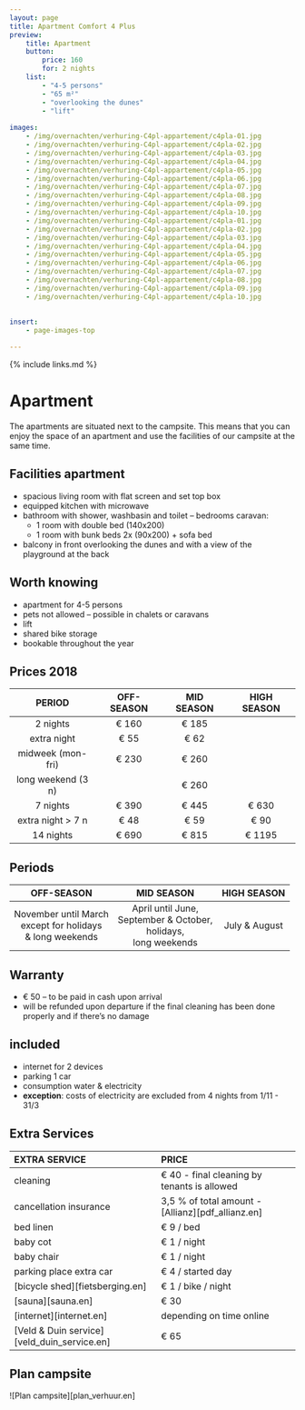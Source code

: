 ```yaml
---
layout: page
title: Apartment Comfort 4 Plus
preview: 
    title: Apartment
    button:
        price: 160
        for: 2 nights
    list:
        - "4-5 persons"
        - "65 m²"
        - "overlooking the dunes"
        - "lift"
       
images:
    - /img/overnachten/verhuring-C4pl-appartement/c4pla-01.jpg
    - /img/overnachten/verhuring-C4pl-appartement/c4pla-02.jpg
    - /img/overnachten/verhuring-C4pl-appartement/c4pla-03.jpg
    - /img/overnachten/verhuring-C4pl-appartement/c4pla-04.jpg
    - /img/overnachten/verhuring-C4pl-appartement/c4pla-05.jpg
    - /img/overnachten/verhuring-C4pl-appartement/c4pla-06.jpg
    - /img/overnachten/verhuring-C4pl-appartement/c4pla-07.jpg
    - /img/overnachten/verhuring-C4pl-appartement/c4pla-08.jpg
    - /img/overnachten/verhuring-C4pl-appartement/c4pla-09.jpg
    - /img/overnachten/verhuring-C4pl-appartement/c4pla-10.jpg
    - /img/overnachten/verhuring-C4pl-appartement/c4pla-01.jpg
    - /img/overnachten/verhuring-C4pl-appartement/c4pla-02.jpg
    - /img/overnachten/verhuring-C4pl-appartement/c4pla-03.jpg
    - /img/overnachten/verhuring-C4pl-appartement/c4pla-04.jpg
    - /img/overnachten/verhuring-C4pl-appartement/c4pla-05.jpg
    - /img/overnachten/verhuring-C4pl-appartement/c4pla-06.jpg
    - /img/overnachten/verhuring-C4pl-appartement/c4pla-07.jpg
    - /img/overnachten/verhuring-C4pl-appartement/c4pla-08.jpg
    - /img/overnachten/verhuring-C4pl-appartement/c4pla-09.jpg
    - /img/overnachten/verhuring-C4pl-appartement/c4pla-10.jpg
    
    
insert:
    - page-images-top

---
```


{% include links.md %}

# Apartment

The apartments are situated next to the campsite. This means that you can enjoy the space of an apartment and use the facilities of our campsite at the same time.

## Facilities apartment

- spacious living room with flat screen and set top box
- equipped kitchen with microwave
- bathroom with shower, washbasin and toilet 
– bedrooms caravan:
    - 1 room with double bed (140x200)
    - 1 room with bunk beds 2x (90x200) + sofa bed
- balcony in front overlooking the dunes and with a view of the playground at the back
    
## Worth knowing

- apartment for 4-5 persons
- pets not allowed – possible in chalets or caravans
- lift 
- shared bike storage
- bookable throughout the year

## Prices 2018

PERIOD             | OFF-SEASON | MID SEASON | HIGH SEASON |
:------------------:|:-----------:|:-------------:|:-----------:|
2 nights           |€ 160        |€ 185          |       
extra night        |€ 55         |€ 62           |           
midweek (mon-fri)   |€ 230        |€ 260          |
long weekend (3 n)   |             |€ 260          |
7 nights        |€ 390        |€ 445          | € 630
extra night > 7 n    |€ 48         |€ 59           | € 90
14 nights         |€ 690        |€ 815          | € 1195

## Periods

OFF-SEASON          |MID SEASON     |    HIGH SEASON|
:--------------------:|:-----------------:|:-------------:|
November until March<br>except for holidays <br>& long weekends | April until June, <br>September & October, <br>holidays, <br>long weekends  | July & August

## Warranty

- € 50 – to be paid in cash upon arrival
- will be refunded upon departure if the final cleaning has been done properly and if there’s no damage 

## included
- internet for 2 devices
- parking 1 car
- consumption water & electricity
- **exception**: costs of electricity are excluded from 4 nights from 1/11 - 31/3

## Extra Services

EXTRA SERVICE               | PRICE
:-------------------|:-----------|
cleaning          | € 40 - final cleaning by tenants is allowed
cancellation insurance| 3,5 % of total amount - [Allianz][pdf_allianz.en] 
bed linen        | € 9 / bed
baby cot          | € 1 / night
baby chair         | € 1 / night
parking place extra car  | € 4 / started day
[bicycle shed][fietsberging.en]| € 1 / bike / night
[sauna][sauna.en]   | € 30
[internet][internet.en]| depending on time online
[Veld & Duin service][veld_duin_service.en]| € 65


## Plan campsite

![Plan campsite][plan_verhuur.en]